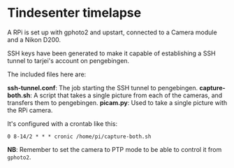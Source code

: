 Tindesenter timelapse
=====================

A RPi is set up with gphoto2 and upstart, connected to a Camera module and a Nikon D200.

SSH keys have been generated to make it capable of establishing a SSH tunnel to tarjei's account on pengebingen.

The included files here are:

**ssh-tunnel.conf**: The job starting the SSH tunnel to pengebingen.
**capture-both.sh**: A script that takes a single picture from each of the cameras, and transfers them to pengebingen.
**picam.py**: Used to take a single picture with the RPi camera.


It's configured with a crontab like this:

	0 8-14/2 * * * cronic /home/pi/capture-both.sh

**NB**: Remember to set the camera to PTP mode to be able to control it from `gphoto2`.
